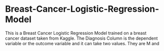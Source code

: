 # Breast-Cancer-Logistic-Regression-Model
This is a Breast Cancer Logistic Regression Model trained on a breast cancer dataset taken from Kaggle. The Diagnosis Column is the dependent variable or the outcome variable and it can take two values. They are M and 

